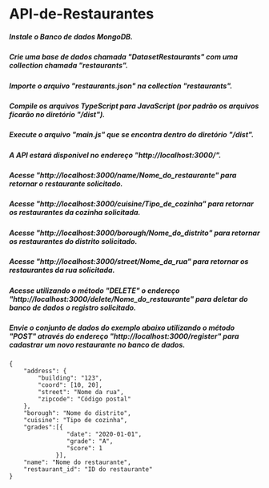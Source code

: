 # API-de-Restaurantes

##### Instale o Banco de dados MongoDB.
##### Crie uma base de dados chamada "DatasetRestaurants" com uma collection chamada "restaurants".
##### Importe o arquivo "restaurants.json" na collection "restaurants".
##### Compile os arquivos TypeScript para JavaScript (por padrão os arquivos ficarão no diretório "/dist").
##### Execute o arquivo "main.js" que se encontra dentro do diretório "/dist".
##### A API estará disponivel no endereço "http://localhost:3000/".

##### Acesse "http://localhost:3000/name/Nome_do_restaurante" para retornar o restaurante solicitado.
##### Acesse "http://localhost:3000/cuisine/Tipo_de_cozinha" para retornar os restaurantes da cozinha solicitada.
##### Acesse "http://localhost:3000/borough/Nome_do_distrito" para retornar os restaurantes do distrito solicitado.
##### Acesse "http://localhost:3000/street/Nome_da_rua" para retornar os restaurantes da rua solicitada.

##### Acesse utilizando o método "DELETE" o endereço "http://localhost:3000/delete/Nome_do_restaurante" para deletar do banco de dados o registro solicitado.

##### Envie o conjunto de dados do exemplo abaixo utilizando o método "POST" através do endereço "http://localhost:3000/register" para cadastrar um novo restaurante no banco de dados.

```
{
    "address": {
        "building": "123",
        "coord": [10, 20],
        "street": "Nome da rua",
        "zipcode": "Código postal"
    },
    "borough": "Nome do distrito",
    "cuisine": "Tipo de cozinha",
    "grades":[{
                "date": "2020-01-01",
                "grade": "A",
                "score": 1
             }],
    "name": "Nome do restaurante",
    "restaurant_id": "ID do restaurante"
}
